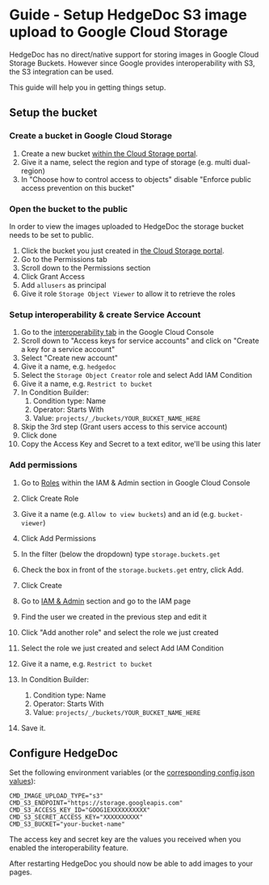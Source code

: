 # Guide - Setup HedgeDoc S3 image upload to Google Cloud Storage

HedgeDoc has no direct/native support for storing images in Google Cloud Storage Buckets. 
However since Google provides interoperability with S3, the S3 integration can be used. 

This guide will help you in getting things setup.

## Setup the bucket

### Create a bucket in Google Cloud Storage

1. Create a new bucket [within the Cloud Storage portal](https://console.cloud.google.com/storage/browser).
2. Give it a name, select the region and type of storage (e.g. multi dual-region)
3. In "Choose how to control access to objects" disable "Enforce public access prevention on this bucket"

### Open the bucket to the public

In order to view the images uploaded to HedgeDoc the storage bucket needs to be set to public.

1. Click the bucket you just created in [the Cloud Storage portal](https://console.cloud.google.com/storage/browser).
2. Go to the Permissions tab
3. Scroll down to the Permissions section
4. Click Grant Access
5. Add `allusers` as principal
6. Give it role `Storage Object Viewer` to allow it to retrieve the roles

### Setup interoperability & create Service Account

1. Go to the [interoperability tab](https://console.cloud.google.com/storage/settings;tab=interoperability) in the Google Cloud Console
2. Scroll down to "Access keys for service accounts" and click on "Create a key for a service account"
3. Select "Create new account"
4. Give it a name, e.g. `hedgedoc`
5. Select the `Storage Object Creator` role and select Add IAM Condition
6. Give it a name, e.g. `Restrict to bucket`
7. In Condition Builder:
    1. Condition type: Name
    2. Operator: Starts With
    3. Value: `projects/_/buckets/YOUR_BUCKET_NAME_HERE`
8. Skip the 3rd step (Grant users access to this service account)
9. Click done
10. Copy the Access Key and Secret to a text editor, we'll be using this later

### Add permissions

1. Go to [Roles](https://console.cloud.google.com/iam-admin/roles) within the IAM & Admin section in Google Cloud Console
2. Click Create Role
3. Give it a name (e.g. `Allow to view buckets`) and an id (e.g. `bucket-viewer`)
4. Click Add Permissions
5. In the filter (below the dropdown) type `storage.buckets.get`
6. Check the box in front of the `storage.buckets.get` entry, click Add.
7. Click Create

8. Go to [IAM & Admin](https://console.cloud.google.com/iam-admin/iam) section and go to the IAM page
9. Find the user we created in the previous step and edit it
10. Click "Add another role" and select the role we just created
11. Select the role we just created and select Add IAM Condition
12. Give it a name, e.g. `Restrict to bucket`
13. In Condition Builder:
    1. Condition type: Name
    2. Operator: Starts With
    3. Value: `projects/_/buckets/YOUR_BUCKET_NAME_HERE`
14. Save it.

## Configure HedgeDoc

Set the following environment variables (or the [corresponding config.json values](/configuration/#amazon-s3)):

```env
CMD_IMAGE_UPLOAD_TYPE="s3"
CMD_S3_ENDPOINT="https://storage.googleapis.com"
CMD_S3_ACCESS_KEY_ID="GOOG1EXXXXXXXXXX"
CMD_S3_SECRET_ACCESS_KEY="XXXXXXXXXX"
CMD_S3_BUCKET="your-bucket-name"
```

The access key and secret key are the values you received when you enabled the interoperability feature.

After restarting HedgeDoc you should now be able to add images to your pages.